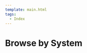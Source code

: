 ```yaml
---
template: main.html
tags:
  - Index
---
```


# Browse by System

<!-- material/tags { scope: true, exclude: [Index] } -->